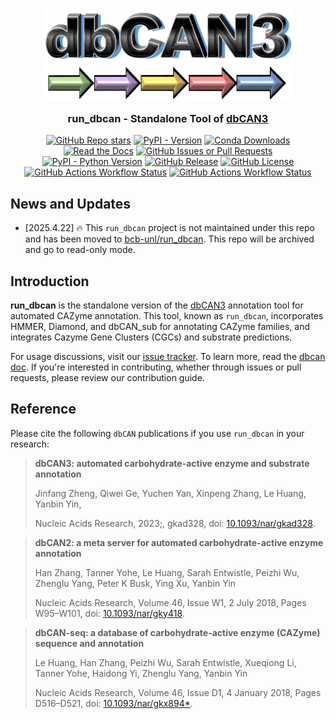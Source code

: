 <h3 align="center">
  <img src="https://raw.githubusercontent.com/linnabrown/run_dbcan/master/docs/_static/img/dbCAN3_logo.png" width="400" alt="dbCAN-logo"/><br/>
  <img src="https://raw.githubusercontent.com/linnabrown/run_dbcan/master/docs/_static/img/transparment.png"
    height="30" width="0px"/>
  run_dbcan - Standalone Tool of <a href="http://bcb.unl.edu/dbCAN2/">dbCAN3</a>
  <img src="https://raw.githubusercontent.com/linnabrown/run_dbcan/master/docs/_static/img/transparment.png"
    height="30" width="0px"/>
</h3>

<p align="center">
  <a href="https://github.com/linnabrown/run_dbcan/stargazers"><img alt="GitHub Repo stars" src="https://img.shields.io/github/stars/linnabrown/run_dbcan?style=for-the-badge&logo=starship&labelColor=363a4f&color=b7bdf8"></a>
  <a href="https://pypi.org/p/dbcan/"><img alt="PyPI - Version" src="https://img.shields.io/pypi/v/dbcan?style=for-the-badge&logo=pypi&color=74c7ec"></a>
  <a href="https://anaconda.org/bioconda/dbcan"><img alt="Conda Downloads" src="https://img.shields.io/conda/dn/bioconda/dbcan?style=for-the-badge&logo=anaconda&labelColor=363a4f&color=a6da95"></a>
  <a href="https://dbcan.readthedocs.io/en/latest/"><img alt="Read the Docs" src="https://img.shields.io/readthedocs/dbcan?style=for-the-badge&logo=Read%20the%20Docs&labelColor=363a4f&color=cba6f7"></a>
  <a href="https://github.com/linnabrown/run_dbcan/issues"><img alt="GitHub Issues or Pull Requests" src="https://img.shields.io/github/issues/linnabrown/run_dbcan?style=for-the-badge&logo=data%3Aimage%2Fsvg%2Bxml%3Bbase64%2CPHN2ZyB4bWxucz0iaHR0cDovL3d3dy53My5vcmcvMjAwMC9zdmciIHZpZXdCb3g9IjAgMCAyNTYgMjU2Ij4KPHBhdGggZD0iTTIxNiwzMlYxOTJhOCw4LDAsMCwxLTgsOEg3MmExNiwxNiwwLDAsMC0xNiwxNkgxOTJhOCw4LDAsMCwxLDAsMTZINDhhOCw4LDAsMCwxLTgtOFY1NkEzMiwzMiwwLDAsMSw3MiwyNEgyMDhBOCw4LDAsMCwxLDIxNiwzMloiIHN0eWxlPSJmaWxsOiAjQ0FEM0Y1OyIvPgo8L3N2Zz4%3D&labelColor=363a4f&color=f5a97f"></a>
  <br/>
  <a href="#"><img alt="PyPI - Python Version" src="https://img.shields.io/pypi/pyversions/dbcan?style=for-the-badge&logo=python&labelColor=363a4f&color=99d1db"></a>
  <a href="https://github.com/linnabrown/run_dbcan/releases/latest"><img alt="GitHub Release" src="https://img.shields.io/github/v/release/linnabrown/run_dbcan?style=for-the-badge&logo=github&labelColor=363a4f&color=89dceb"></a>
  <a href="https://github.com/linnabrown/run_dbcan/blob/master/LICENSE"><img alt="GitHub License" src="https://img.shields.io/github/license/linnabrown/run_dbcan?style=for-the-badge&labelColor=363a4f&color=eba0ac"></a>
  <a href="https://github.com/linnabrown/run_dbcan/actions/workflows/build.yaml"><img alt="GitHub Actions Workflow Status" src="https://img.shields.io/github/actions/workflow/status/linnabrown/run_dbcan/build.yaml?branch=master&style=for-the-badge&logo=github&labelColor=363a4f&color=f2cdcd"></a>
  <a href="https://github.com/linnabrown/run_dbcan/actions/workflows/test.yaml"><img alt="GitHub Actions Workflow Status" src="https://img.shields.io/github/actions/workflow/status/linnabrown/run_dbcan/test.yaml?branch=master&style=for-the-badge&logo=github&label=Test&labelColor=363a4f&color=a6d189"></a>
</p>

## News and Updates

* [2025.4.22] 🔥 This `run_dbcan` project is not maintained under this repo and has been moved to [bcb-unl/run_dbcan](https://github.com/bcb-unl/run_dbcan). This repo will be archived and go to read-only mode.


## Introduction

**run_dbcan** is the standalone version of the [dbCAN3](http://bcb.unl.edu/dbCAN2/) annotation tool for automated CAZyme annotation. This tool, known as `run_dbcan`, incorporates HMMER, Diamond, and dbCAN_sub for annotating CAZyme families, and integrates Cazyme Gene Clusters (CGCs) and substrate predictions.

For usage discussions, visit our [issue tracker](https://github.com/linnabrown/run_dbcan/issues). To learn more, read the [dbcan doc]. If you're interested in contributing, whether through issues or pull requests, please review our contribution guide.

## Reference

Please cite the following `dbCAN` publications if you use `run_dbcan` in your research:

> **dbCAN3: automated carbohydrate-active enzyme and substrate annotation**
>
> Jinfang Zheng, Qiwei Ge, Yuchen Yan, Xinpeng Zhang, Le Huang, Yanbin Yin,
>
> Nucleic Acids Research, 2023;, gkad328, doi: [10.1093/nar/gkad328](https://doi.org/10.1093/nar/gkad328).

> **dbCAN2: a meta server for automated carbohydrate-active enzyme annotation**
>
> Han Zhang, Tanner Yohe, Le Huang, Sarah Entwistle, Peizhi Wu, Zhenglu Yang, Peter K Busk, Ying Xu, Yanbin Yin
>
> Nucleic Acids Research, Volume 46, Issue W1, 2 July 2018, Pages W95–W101, doi: [10.1093/nar/gky418](https://doi.org/10.1093/nar/gky418).

> **dbCAN-seq: a database of carbohydrate-active enzyme (CAZyme) sequence and annotation**
>
> Le Huang, Han Zhang, Peizhi Wu, Sarah Entwistle, Xueqiong Li, Tanner Yohe, Haidong Yi, Zhenglu Yang, Yanbin Yin
>
> Nucleic Acids Research, Volume 46, Issue D1, 4 January 2018, Pages D516–D521, doi: [10.1093/nar/gkx894\*](https://doi.org/10.1093/nar/gkx894*).

[dbcan doc]: https://dbcan.readthedocs.io
